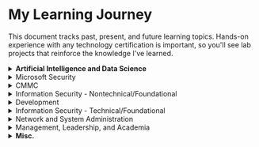 # My Learning Journey

This document tracks past, present, and future learning topics.  Hands-on experience with any technology certification is important, so you'll see lab projects that reinforce the knowledge I've learned.

<details>
<summary><b>Artificial Intelligence and Data Science</b></summary>

| Topic | Status | Description | Resources |
| ----- | ------ | ----------- | --------- |
| General AI Knowledge | In Progress | Expand understanding of AI, explore its core concepts and applications, and learn how to integrate AI in various domains | [Google AI for Anyone - EdX](https://www.edx.org/learn/artificial-intelligence/google-google-ai-for-anyone); [AI for Everyone - Coursera](https://www.coursera.org/learn/ai-for-everyone); [AI Applications with Watson - EdX](https://www.edx.org/learn/artificial-intelligence/ibm-ai-applications-with-watson); [AI Chatbots without Programming - EdX](https://www.edx.org/learn/chatbots/ibm-ai-chatbots-without-programming) |
| Artificial Intelligence for Computer Science Professional Certificate | In Progress | Explore the rapidly growing field of Artificial Intelligence and its implications on information security, understanding its potential and challenges by focusing on foundational computer science concepts | [Computer Science for Artificial Intelligence Professional Certificate - HarvardX](https://courses.edx.org/dashboard/programs/8c5c1af9-761b-49b4-9f52-f6f48856d906/) |
| Artificial Intelligence for Computer Science Courses | In Progress | Supporting courses for the Artificial Intelligence for Computer Science Professional Certificate | [CS50 Introduction to Computer Science - HarvardX](https://learning.edx.org/course/course-v1:HarvardX+CS50+X/home); [Harvard Intro to AI with Python - HarvardX](https://pll.harvard.edu/course/cs50s-introduction-artificial-intelligence-python/2023-05); [Fundamentals of TinyML - HarvardX](https://www.edx.org/learn/machine-learning/harvard-university-fundamentals-of-tinyml) |
| Data Science Professional Certificate | On Hold | Explore the field of Data Science, focusing on statistical analysis, data wrangling, linear regression, probability, and visualization techniques using R programming and various data science tools | [Data Science Professional Certificate - HarvardX](https://www.edx.org/certificates/professional-certificate/harvardx-data-science) |
| Data Science Courses | On Hold | Supporting courses for the Data Science Professional Certificate | [Data Science: Linear Regression - HarvardX](https://www.edx.org/learn/data-science/harvard-university-data-science-linear-regression); [Data Science: Wrangling - HarvardX](https://www.edx.org/learn/data-science/harvard-university-data-science-wrangling); [Data Science: Productivity Tools - HarvardX](https://www.edx.org/learn/data-science/harvard-university-data-science-productivity-tools); [Data Science: Inference and Modeling - HarvardX](https://www.edx.org/learn/data-science/harvard-university-data-science-inference-and-modeling); [Data Science: Probability - HarvardX](https://www.edx.org/learn/probability/harvard-university-data-science-probability); [Data Science: Visualization - HarvardX](https://www.edx.org/learn/data-visualization/harvard-university-data-science-visualization); [Data Science: Machine Learning - HarvardX](https://learning.edx.org/course/course-v1:HarvardX+PH125.8x+3T2023/home); [Data Science: R Basics - HarvardX](https://www.edx.org/learn/r-programming/harvard-university-data-science-r-basics) |
| Google Cloud Certification in ML & AI | On Hold | Machine Learning and Artificial Intelligence skills with Google Cloud technologies - focus on practical applications and cloud-based AI solutions | [Google Cloud Skills Boost](https://www.cloudskillsboost.google/paths/17); [Google Cloud ML Engineer Professional Certificate - Coursera](https://www.coursera.org/professional-certificates/preparing-for-google-cloud-machine-learning-engineer-professional-certificate) |

</details>


<details>
<summary>Microsoft Security</summary>
| Topic | Status | Description | Resources |
| ----- | ------ | ----------- | --------- |
| ~~Microsoft Certification MS-500~~ | Completed | Foundational | [MS-500](https://learn.microsoft.com/en-us/credentials/certifications/resources/study-guides/ms-500); [Edwards Performance Solutions](https://learn.microsoft.com/en-us/credentials/certifications/resources/study-guides/ms-500) |
| ~~Microsoft Certification MS-900~~ | Completed | Foundational | [MS-900](https://learn.microsoft.com/en-us/certifications/exams/ms-900) |
| Microsoft SC-900 | In Progress | Foundational | [SC-900](https://learn.microsoft.com/en-us/credentials/certifications/exams/sc-900/) |
| Microsoft Certification: Cybersecurity Architect Expert | In Progress | See resource - cumulative certificate | [Cybersecurity Architect Expert](https://learn.microsoft.com/en-us/credentials/certifications/cybersecurity-architect-expert/) ; [ExamLabPractice](http://examlabpractice.com/) |
| Microsoft Security Certification SC-200 | In Progress | Microsoft security operations | [Udemy](https://www.udemy.com/course/microsoft-security-operations-analyst-course-sims/) |
| Microsoft Security Certification SC-300 | In Progress | Microsoft identity and access management | [SC-300](https://learn.microsoft.com/en-us/certifications/exams/sc-300) |
| Microsoft Security Certification SC-400 | In Progress | Microsoft compliance | [SC-400](https://learn.microsoft.com/en-us/certifications/exams/sc-400) |
| Microsoft Certification AZ-500 | In Progress | Azure Security Engineer | [AZ-500](https://learn.microsoft.com/en-us/credentials/certifications/azure-security-engineer/) |
</details>

<details>
<summary>CMMC</summary>
| Topic | Status | Description | Resources |
| ----- | ------ | ----------- | --------- |
| ~~CyberAB CCP~~ | Completed | Knowledge specific to CMMC assessments, bridging technical expertise with the necessary compliance and assessment framework | [Space Coast Cyber](https://www.spacecoastcyber.com/product-page/november-2023-certified-cmmc-professional-ccp-mon-wed) |
| CyberAB CCA | Awaiting Training | Knowledge specific to CMMC assessments, bridging technical expertise with the necessary compliance and assessment framework | [Edwards Performance Solutions](https://edwps.com/what-we-do/learning-development/) |
</details>

<details>
<summary>Information Security - Nontechnical/Foundational</summary>
| Topic | Status | Description | Resources |
| ----- | ------ | ----------- | --------- |
| ~~SSCP~~ | Completed | Foundational security practices and principles, laying the groundwork for deeper technical expertise in information security | [LinkedIn Learning](https://www.linkedin.com/learning/topics/systems-security-certified-practitioner-sscp); [ITProTV](https://www.itpro.tv/courses/sscp/); [Reddit](https://www.reddit.com/r/SSCP/comments/pdx4o4/what_are_the_best_course_videos_to_pass_the_sscp/) |
| ~~Security+ CE~~ | Completed | Enhance network and system security skills, risk management, and incident response, essential for a comprehensive cybersecurity posture | [Udemy](https://www.udemy.com/course/total-comptia-security-certification-sy0-601/learn/lecture/27431264?start=0#announcements) |
| ~~CISSP~~ | Completed | Gain a broad understanding of information security concepts and practices crucial for strategic and managerial insights into security | [FreeCodeCamp](https://www.youtube.com/watch?v=M1_v5HBVHWo) ; [ITProTV](https://www.itpro.tv/courses/security-skills/accelerated-cissp-2021/) |
| ~~eramba Compliance Management~~ | Completed | Manage information security programs with the eramba GRC platform | [eramba](https://eramba.org) |
| ~~eramba Risk Management~~ | Completed | Manage information security risk within the eramba GRC platform | [eramba](https://eramba.org) | 
| CISA | On Hold | Information systems auditing, control, and security to solidify a role as a comprehensive assessor | [ITProTV CISA Course](https://app.acilearning.com/course/cisa-certified-information-systems-auditor/course-overview-5109) |
| CySA+ | On Hold | Advanced analytical skills to identify and combat cybersecurity threats, focusing on behavioral analytics and improving security operations | [ITProTV CySA+ Course](https://app.acilearning.com/course/comptia-cysa-cs0-003/common-log-ingestion-concepts-4381) |
| CCSP | On Hold | Paired with a CISSP to deepen knowledge and skills in cloud security, architecture, design, operations, and service orchestration | [Wannabe a CCSP](https://www.wannabeasscp.com/wannabeaccsp) ; [CBT Nuggets](https://www.cbtnuggets.com/it-training/(isc)2/ccsp) |
| CASP+ | On Hold | Advanced security concepts, enterprise security operations, and risk management | [TBD](https://www.amazon.com/CompTIA-Advanced-Security-Practitioner-Certification/dp/1260441334) |
| CISSP-ISSAP | On Hold | CISSP-ISSAP (Information Systems Security Architecture Professional) - focus on advanced security architecture design principles and practices | TBD |
| CISSP-ISSEP | On Hold | CISSP-ISSEP (Information Systems Security Engineering Professional) - concentrate on the integration of security systems within complex engineering processes | TBD |
</details>

<details>
<summary>Development</summary>
| Topic | Status | Description | Resources |
| ----- | ------ | ----------- | --------- |
| GitHub | Ongoing | Enhance proficiency in GitHub. | [GitHub](https://github.com/socketsetter/public) |
| Python | In Progress | Focus on developing scripting, data analysis, and automation skills | [HarvardX Python Courses](https://www.edx.org/school/harvardx) |
</details>

<details>
<summary>Information Security - Technical/Foundational</summary>
| Topic | Status | Description | Resources |
| ----- | ------ | ----------- | --------- |
| Security Onion and Wazuh Lab | Ongoing | Engage in hands-on experience to enhance network security monitoring, intrusion detection, and log management skills | [SO Solutions](https://securityonionsolutions.com); [Wazuh](https://www.wazuh.com) |
| Linux+ | On Hold | Focus on essential Linux administration skills and knowledge | [ITProTV Linux+ Course](https://www.itpro.tv/courses/linux_plus/comptia-linux-xk0-005/) |
| Cloud+ | On Hold | Foundational knowledge in cloud computing concepts, infrastructure, and security | [ITProTV Cloud+ Course](https://www.itpro.tv/courses/comptia/comptia-cloud-cv0003/) |
| Pentest+ | On Hold | Practical penetration testing and vulnerability assessment skills | TBD |
| ePJT | On Hold | Hands-on projects and real-world scenarios to enhance ethical hacking skills | TBD |
| CEH | On Hold | Emphasize hands-on techniques and methodologies used in ethical hacking | TBD |
| OSCP | On Hold | Concentrate on hands-on offensive information security skills, particularly in penetration testing and ethical hacking | TBD |
| Hack The Box | On Hold | Platform for honing cybersecurity skills through practical, hands-on penetration testing and ethical hacking challenges | [Hack The Box](https://www.hackthebox.com/) ; [Heath Adams](https://www.youtube.com/watch?v=WnN6dbos5u8) |
</details>

<details>
<summary>Network and System Administration</summary>
| Topic | Status | Description | Resources |
| ----- | ------ | ----------- | --------- |
| WatchGuard Network | On Hold | Advanced network security, firewall policies, and traffic management | [WatchGuard Training](https://www.watchguard.com/wgrd-training/certification) |
| WatchGuard Endpoint | On Hold | Understand endpoint protection, threat detection, and response mechanisms | [WatchGuard Training](https://www.watchguard.com/wgrd-training/certification) 
| ~~CCENT~~ | Expired | Foundational Cisco networking | [ITProTV - Jeremy Cioara](itprotv.com); |
| ~~CCNA~~ | Expired | Foundational Cisco networking | [Cisco](cisco.com);  [ITProTV - Jeremy Cioara and Keith Barker](itprotv.com);  [Udemy - Chris Bryant](udemy.com); |
| ~~CCNP - Route and Switch~~ | Expired | Configure, troubleshoot, and manage Cisco enterprise networks | [Cisco](https://www.cisco.com/c/en/us/training-events/training-certifications/certifications/professional/ccnp-enterprise.html); [ITProTV - Jeremy Cioara and Keith Barker](itprotv.com); ) 
| ~~CCNP - Enterprise~~ | Expired | Configure, troubleshoot, and manage Cisco enterprise networks | [Cisco](https://www.cisco.com/c/en/us/training-events/training-certifications/certifications/professional/ccnp-enterprise.html) | 
| ~~CCS-EAII - CCNP Advanced Infrastructure Implementation~~ | Expired | Advanced | [Cisco](https://www.cisco.com/c/en/us/training-events/training-certifications/exams/current-list/enarsi-300-410.html) |
| ~~CCS-ECore - CCNP Enterprise Core~~ | Expired | Advanced | [Cisco](https://www.cisco.com/c/en/us/training-events/training-certifications/exams/current-list/encor-350-401.html) |
</details>

<details>
<summary>Management, Leadership, and Academia</summary>
| Topic | Status | Description | Resources |
| ----- | ------ | ----------- | --------- |
| ~~BA in Information Technology~~ | Completed | Foundational 4-year degree with IT focus | N/A |
| ~~M.Sc. in Cyber Defense~~ | Completed | Graduate degree focusing on management and technical Blue Team activities | N/A |
| Ph.D. in Cyber Defense | Awaiting Application Decision | Deepen expertise in advanced cybersecurity strategies and research methodologies | N/A |
| PMP | On Hold | Develop comprehensive project management skills and methodologies in line with industry standards | TBD |
</details>

<details>
<summary><b>Misc.</b></summary>

| Topic | Status | Description | Resources |
| ----- | ------ | ----------- | --------- |
| Plex | Ongoing | Integration into a home lab for entertainment purposes, focusing on media management and streaming technology | Google Search, ChatGPT |

</details>










